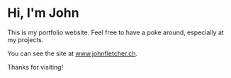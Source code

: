 # Hi, I'm John

This is my portfolio website. Feel free to have a poke around, especially at my projects.

You can see the site at www.johnfletcher.ch.

Thanks for visiting!
